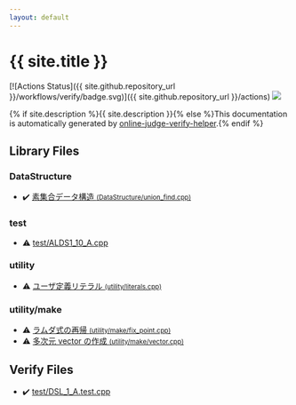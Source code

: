 ```yaml
---
layout: default
---
```


<!-- mathjax config similar to math.stackexchange -->
<script type="text/javascript" async
  src="https://cdnjs.cloudflare.com/ajax/libs/mathjax/2.7.5/MathJax.js?config=TeX-MML-AM_CHTML">
</script>
<script type="text/x-mathjax-config">
  MathJax.Hub.Config({
    TeX: { equationNumbers: { autoNumber: "AMS" }},
    tex2jax: {
      inlineMath: [ ['$','$'] ],
      processEscapes: true
    },
    "HTML-CSS": { matchFontHeight: false },
    displayAlign: "left",
    displayIndent: "2em"
  });
</script>

<script type="text/javascript" src="https://cdnjs.cloudflare.com/ajax/libs/jquery/3.4.1/jquery.min.js"></script>
<script src="https://cdn.jsdelivr.net/npm/jquery-balloon-js@1.1.2/jquery.balloon.min.js" integrity="sha256-ZEYs9VrgAeNuPvs15E39OsyOJaIkXEEt10fzxJ20+2I=" crossorigin="anonymous"></script>
<script type="text/javascript" src="assets/js/copy-button.js"></script>
<link rel="stylesheet" href="assets/css/copy-button.css" />


# {{ site.title }}

[![Actions Status]({{ site.github.repository_url }}/workflows/verify/badge.svg)]({{ site.github.repository_url }}/actions)
<a href="{{ site.github.repository_url }}"><img src="https://img.shields.io/github/last-commit/{{ site.github.owner_name }}/{{ site.github.repository_name }}" /></a>

{% if site.description %}{{ site.description }}{% else %}This documentation is automatically generated by <a href="https://github.com/kmyk/online-judge-verify-helper">online-judge-verify-helper</a>.{% endif %}

## Library Files

<div id="5e248f107086635fddcead5bf28943fc"></div>

### DataStructure

* :heavy_check_mark: <a href="library/DataStructure/union_find.cpp.html">素集合データ構造 <small>(DataStructure/union_find.cpp)</small></a>


<div id="098f6bcd4621d373cade4e832627b4f6"></div>

### test

* :warning: <a href="library/test/ALDS1_10_A.cpp.html">test/ALDS1_10_A.cpp</a>


<div id="67b732dc42aaffa9056d34cc477c863c"></div>

### utility

* :warning: <a href="library/utility/literals.cpp.html">ユーザ定義リテラル <small>(utility/literals.cpp)</small></a>


<div id="eea2354d8759bbd52e8bbb508d91fa66"></div>

### utility/make

* :warning: <a href="library/utility/make/fix_point.cpp.html">ラムダ式の再帰 <small>(utility/make/fix_point.cpp)</small></a>
* :warning: <a href="library/utility/make/vector.cpp.html">多次元 vector の作成 <small>(utility/make/vector.cpp)</small></a>


## Verify Files

* :heavy_check_mark: <a href="verify/test/DSL_1_A.test.cpp.html">test/DSL_1_A.test.cpp</a>


